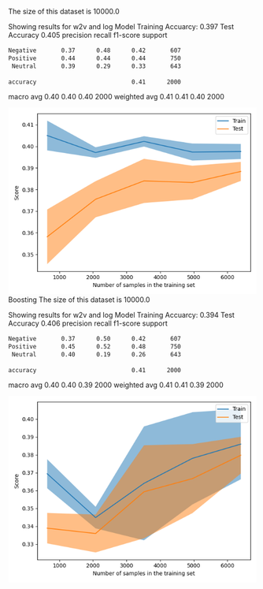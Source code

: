 The size of this dataset is 10000.0

Showing results for w2v and log Model
Training Accuarcy: 0.397
Test Accuracy 0.405
              precision    recall  f1-score   support

    Negative       0.37      0.48      0.42       607
    Positive       0.44      0.44      0.44       750
     Neutral       0.39      0.29      0.33       643

    accuracy                           0.41      2000
   macro avg       0.40      0.40      0.40      2000
weighted avg       0.41      0.41      0.40      2000

![](../plots/plot_acc_20230705-1608.png)
Boosting
The size of this dataset is 10000.0

Showing results for w2v and log Model
Training Accuarcy: 0.394
Test Accuracy 0.406
              precision    recall  f1-score   support

    Negative       0.37      0.50      0.42       607
    Positive       0.45      0.52      0.48       750
     Neutral       0.40      0.19      0.26       643

    accuracy                           0.41      2000
   macro avg       0.40      0.40      0.39      2000
weighted avg       0.41      0.41      0.39      2000

![](../plots/plot_acc_boost_20230705-1608.png)
